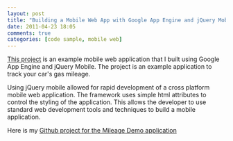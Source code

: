```yaml
---
layout: post
title: "Building a Mobile Web App with Google App Engine and jQuery Mobile"
date: 2011-04-23 18:05
comments: true
categories: [code sample, mobile web]
---
```


[This project](https://github.com/andylind/mileagedemo) is an example mobile web application that I built using Google App Engine and jQuery Mobile. The project is an example application to track your car's gas mileage. 

Using jQuery mobile allowed for rapid development of a cross platform mobile web application. The framework uses simple html attributes to control the styling of the application. This allows the developer to use standard web development tools and techniques to build a mobile application.

Here is my [Github project for the Mileage Demo application](https://github.com/andylind/mileagedemo)


